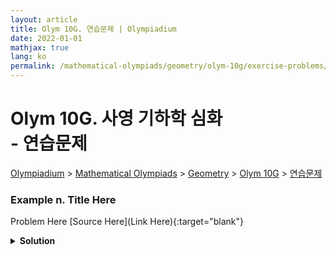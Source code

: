 ```yaml
---
layout: article
title: Olym 10G. 연습문제 | Olympiadium
date: 2022-01-01
mathjax: true
lang: ko
permalink: /mathematical-olympiads/geometry/olym-10g/exercise-problems/
---
```

# Olym 10G. 사영 기하학 심화 <br> <ssup> - 연습문제</ssup>

<a href="{{ site.homeurl }}">Olympiadium</a> > <a href="{{ site.homeurl }}mathematical-olympiads/">Mathematical Olympiads</a> > <a href="{{ site.homeurl }}mathematical-olympiads/geometry/">Geometry</a> > <a href="{{ site.homeurl }}mathematical-olympiads/geometry/olym-10g/">Olym 10G</a> > <a href="{{ site.homeurl }}mathematical-olympiads/geometry/olym-10g/exercise-problems/">연습문제</a>

### Example n. Title Here
<skyblueboard> Problem Here </skyblueboard>
[Source Here](Link Here){:target="blank"}
<pinkborder><details>
<summary><b>Solution</b></summary>
Solution Here. 
</details></pinkborder>


